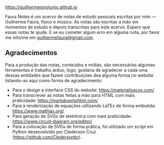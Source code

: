 https://guilhermeisnotunix.github.io

Faura Notes é um acervo de notas de estudo pessoais escritas por mim — Guilherme Faura, físico e músico. As notas são escritas a mão em momentos de estudo e depois transcritas para este acervo. Espero que essas notas te ajude. E se eu cometer algum erro em alguma nota, por favor me informe em guilhermefaura@gmail.com.

## Agradecimentos

Para a produção das notas, conteúdos e mídias, são necessárias algumas ferramentas e trabalho árduo, logo, gostaria de agradecer a cada uma dessas entidades que fazem contribuições dea alguma forma no website listando-as aqui como forma de agradecimento:

- Para o design e interface CSS do website: https://materializecss.com/
- Para transcrever as notas feitas a mão para HTML com mais praticidade: https://markdowntohtml.com/
- Para a renderização de equações utilizando LaTEx de forma embutida: https://www.mathjax.org/ 
- Para geração de SVGs de eletrônica com mais praticidade: https://www.circuit-diagram.org/editor/
- Para a coloração de SVGs de forma prática, foi utilizado um script em Python desenvolvido por Clederson Cruz (https://github.com/Cledersonbc).
